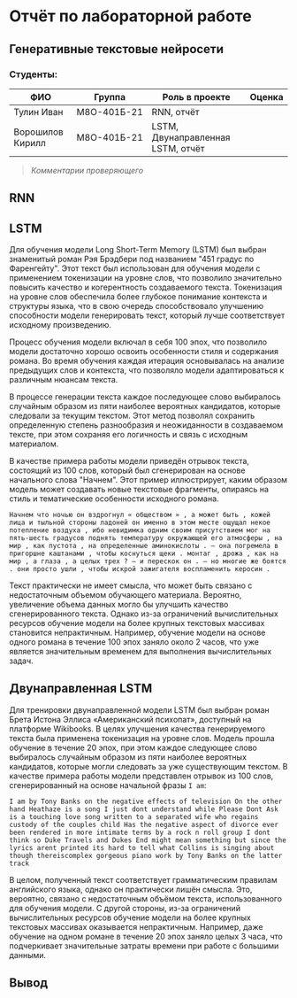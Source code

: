 # Отчёт по лабораторной работе
## Генеративные текстовые нейросети

### Студенты: 

| ФИО           | Группа      | Роль в проекте              | Оценка       |
|---------------|-------------|-----------------------------|--------------|
| Тулин Иван    | М8О-401Б-21 | RNN, отчёт                  |              |
| Ворошилов Кирилл | М8О-401Б-21 | LSTM, Двунаправленная LSTM, отчёт                 |              |

> *Комментарии проверяющего*

## RNN

## LSTM

Для обучения модели Long Short-Term Memory (LSTM) был выбран знаменитый роман Рэя Брэдбери под названием "451 градус по Фаренгейту". Этот текст был использован для обучения модели с применением токенизации на уровне слов, что позволило значительно повысить качество и когерентность создаваемого текста. Токенизация на уровне слов обеспечила более глубокое понимание контекста и структуры языка, что в свою очередь способствовало улучшению способности модели генерировать текст, который лучше соответствует исходному произведению.

Процесс обучения модели включал в себя 100 эпох, что позволило модели достаточно хорошо освоить особенности стиля и содержания романа. Во время обучения каждая итерация основывалась на анализе предыдущих слов и контекста, что позволяло модели адаптироваться к различным нюансам текста. 

В процессе генерации текста каждое последующее слово выбиралось случайным образом из пяти наиболее вероятных кандидатов, которые следовали за текущим текстом. Этот метод позволял сохранить определенную степень разнообразия и неожиданности в создаваемом тексте, при этом сохраняя его логичность и связь с исходным материалом.

В качестве примера работы модели приведён отрывок текста, состоящий из 100 слов, который был сгенерирован на основе начального слова "Начнем". Этот пример иллюстрирует, каким образом модель может создавать новые текстовые фрагменты, опираясь на стиль и тематические особенности исходного романа.

```
Начнем что ночью он вздрогнул « обществом » , а может быть , кожей лица и тыльной стороны ладоней он именно в этом месте ощущал некое потепление воздуха , ибо невидимка одним своим присутствием мог на пять-шесть градусов поднять температуру окружающей его атмосферы , на мир , как пустота , на определенные аминокислоты . – она погремела в пригоршне каштанами , чтобы коснуться щеки . монтаг , дрожа , как на мир , а глаза , а целых трех ? – и перескок он . – но многие же боятся . они просто ушли , чтобы искрой зажигателя воспламенить керосин .
```

Текст практически не имеет смысла, что может быть связано с недостаточным объемом обучающего материала. Вероятно, увеличение объема данных могло бы улучшить качество сгенерированного текста. Однако из-за ограничений вычислительных ресурсов обучение модели на более крупных текстовых массивах становится непрактичным. Например, обучение модели на основе одного романа в течение 100 эпох заняло около 2 часов, что уже является значительным временем для выполнения вычислительных задач.


## Двунаправленная LSTM

Для тренировки двунаправленной модели LSTM был выбран роман Брета Истона Эллиса «Американский психопат», доступный на платформе Wikibooks. В целях улучшения качества генерируемого текста была применена токенизация на уровне слов. Модель прошла обучение в течение 20 эпох, при этом каждое следующее слово выбиралось случайным образом из пяти наиболее вероятных кандидатов, которые могли следовать за уже существующим текстом. В качестве примера работы модели представлен отрывок из 100 слов, сгенерированный на основе начальной фразы `I am`:

```
I am by Tony Banks on the negative effects of television On the other hand Heathaze is a song I just dont understand while Please Dont Ask is a touching love song written to a separated wife who regains custody of the couples child Has the negative aspect of divorce ever been rendered in more intimate terms by a rock n roll group I dont think so Duke Travels and Dukes End might mean something but since the lyrics arent printed its hard to tell what Collins is singing about though thereiscomplex gorgeous piano work by Tony Banks on the latter track
```

В целом, полученный текст соответствует грамматическим правилам английского языка, однако он практически лишён смысла. Это, вероятно, связано с недостаточным объёмом текста, использованного для обучения модели. С другой стороны, из-за ограничений вычислительных ресурсов обучение модели на более крупных текстовых массивах оказывается непрактичным. Например, даже обучение на одном романе в течение 20 эпох заняло целых 3 часа, что подчеркивает значительные затраты времени при работе с большими данными.


## Вывод
